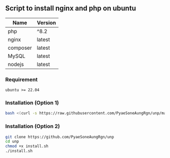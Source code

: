 ## Script to install nginx and php on ubuntu

| Name | Version |
| ----------- | ----------- |
| php | ^8.2 |
| nginx | latest |
| composer | latest |
| MySQL | latest |
| nodejs | latest |


### Requirement
```
ubuntu >= 22.04
```

### Installation (Option 1)
```bash
bash <(curl -s https://raw.githubusercontent.com/PyaeSoneAungRgn/unp/main/install.sh)
```

### Installation (Option 2)
```bash
git clone https://github.com/PyaeSoneAungRgn/unp
cd unp
chmod +x install.sh
./install.sh
```
